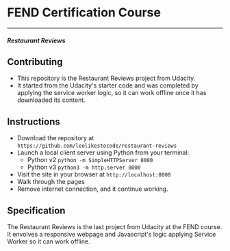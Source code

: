 # FEND Certification Course
---
#### _Restaurant Reviews_

## Contributing

 - This repository is the Restaurant Reviews project from Udacity.
 - It started from the Udacity's starter code and was completed by applying the service worker logic, so it can work offline once it has downloaded its content.

## Instructions

 - Download the repository at `https://github.com/leolikestocode/restaurant-reviews`
 - Launch a local client server using Python from your terminal:
    -  Python v2 `python -m SimpleHTTPServer 8000`
    - Python v3 `python3 -m http.server 8000`
 - Visit the site in your browser at `http://localhost:8000`
 - Walk through the pages
 - Remove internet connection, and it continue working.


## Specification

The Restaurant Reviews is the last project from Udacity at the FEND course. It envolves a responsive webpage and Javascript's logic applying Service Worker so it can work offline.
